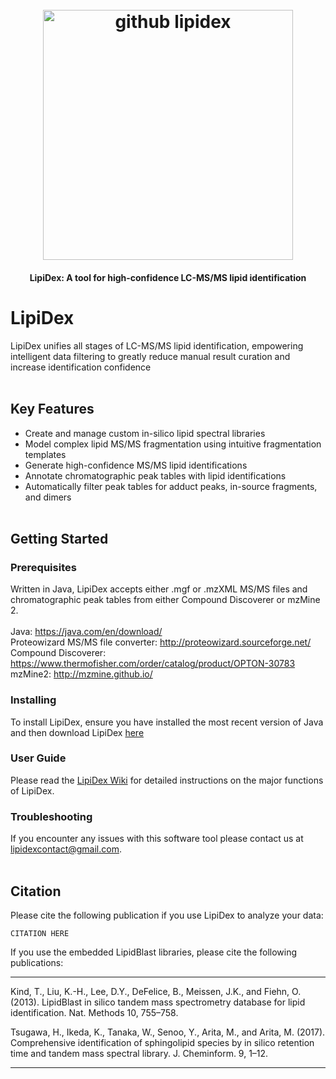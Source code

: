 <h1 align="center">
  <br>
  <a><img src="https://image.ibb.co/cu9VmG/github_lipidex.png" alt="github lipidex" width="400"></a>
  <br>
</h1>

<h4 align="center">LipiDex: A tool for high-confidence LC-MS/MS lipid identification </a></h4>


# LipiDex

LipiDex unifies all stages of LC-MS/MS lipid identification, empowering intelligent data filtering to greatly reduce manual result curation and increase identification confidence<br><br>

## Key Features

* Create and manage custom in-silico lipid spectral libraries
* Model complex lipid MS/MS fragmentation using intuitive fragmentation templates
* Generate high-confidence MS/MS lipid identifications
* Annotate chromatographic peak tables with lipid identifications
* Automatically filter peak tables for adduct peaks, in-source fragments, and dimers<br><br>


## Getting Started

### Prerequisites

Written in Java, LipiDex accepts either .mgf or .mzXML MS/MS files and chromatographic peak tables from either Compound Discoverer or mzMine 2.<br><br>
Java: https://java.com/en/download/<br>
Proteowizard MS/MS file converter: http://proteowizard.sourceforge.net/ <br>
Compound Discoverer: https://www.thermofisher.com/order/catalog/product/OPTON-30783<br>
mzMine2: http://mzmine.github.io/

### Installing

To install LipiDex, ensure you have installed the most recent version of Java and then download LipiDex [here](https://github.com/coongroup/LipiDex/archive/master.zip)


### User Guide

Please read the [LipiDex Wiki](https://github.com/coongroup/LipiDex/wiki#welcome-to-the-lipidex-wiki) for detailed instructions on the major functions of LipiDex.

### Troubleshooting

If you encounter any issues with this software tool please contact us at lipidexcontact@gmail.com.<br><br>

## Citation

Please cite the following publication if you use LipiDex to analyze your data:
```
CITATION HERE
```
If you use the embedded LipidBlast libraries, please cite the following publications:

---
Kind, T., Liu, K.-H., Lee, D.Y., DeFelice, B., Meissen, J.K., and Fiehn, O. (2013). LipidBlast in silico tandem mass spectrometry database for lipid identification. Nat. Methods 10, 755–758.

Tsugawa, H., Ikeda, K., Tanaka, W., Senoo, Y., Arita, M., and Arita, M. (2017). Comprehensive identification of sphingolipid species by in silico retention time and tandem mass spectral library. J. Cheminform. 9, 1–12.

---
